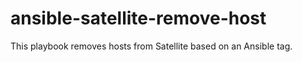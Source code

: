 # ansible-satellite-remove-host
This playbook removes hosts from Satellite based on an Ansible tag.
